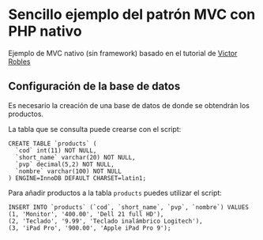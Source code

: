# Sencillo ejemplo del patrón MVC con PHP nativo
Ejemplo de MVC nativo (sin framework) basado en el tutorial de [Victor Robles](https://victorroblesweb.es/2013/11/18/tutorial-mvc-en-php-nativo/)

## Configuración de la base de datos
Es necesario la creación de una base de datos de donde se obtendrán los productos. 

La tabla que se consulta puede crearse con el script:

```
CREATE TABLE `products` (
  `cod` int(11) NOT NULL,
  `short_name` varchar(20) NOT NULL,
  `pvp` decimal(5,2) NOT NULL,
  `nombre` varchar(100) NOT NULL
) ENGINE=InnoDB DEFAULT CHARSET=latin1;
```

Para añadir productos a la tabla ```products``` puedes utilizar el script:

```
INSERT INTO `products` (`cod`, `short_name`, `pvp`, `nombre`) VALUES
(1, 'Monitor', '400.00', 'Dell 21 full HD'),
(2, 'Teclado', '9.99', 'Teclado inalámbrico Logitech'),
(3, 'iPad Pro', '900.00', 'Apple iPad Pro 9');
```



